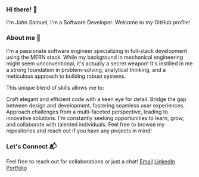 ### Hi there! 👋

I'm John Samuel, I'm a Software Developer. Welcome to my GitHub profile!

### About me 📌
I'm a passionate software engineer specializing in full-stack development using the MERN stack. While my background in mechanical engineering might seem unconventional, it's actually a secret weapon! It's instilled in me a strong foundation in problem-solving, analytical thinking, and a meticulous approach to building robust systems.

This unique blend of skills allows me to:

Craft elegant and efficient code with a keen eye for detail.
Bridge the gap between design and development, fostering seamless user experiences.
Approach challenges from a multi-faceted perspective, leading to innovative solutions.
I'm constantly seeking opportunities to learn, grow, and collaborate with talented individuals. Feel free to browse my repositories and reach out if you have any projects in mind!

### Let's Connect 📬

Feel free to reach out for collaborations or just a chat!
[Email](john.saad.samuel@gmail.com)
[LinkedIn](https://www.linkedin.com/in/john-samuel-7669a5244/)
[Portfolio](https://john-portfolio-vh5e.onrender.com/)



